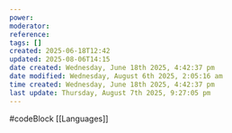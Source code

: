 ```yaml
---
power: 
moderator: 
reference: 
tags: []
created: 2025-06-18T12:42
updated: 2025-08-06T14:15
date created: Wednesday, June 18th 2025, 4:42:37 pm
date modified: Wednesday, August 6th 2025, 2:05:16 am
time created: Wednesday, June 18th 2025, 4:42:37 pm
last update: Thursday, August 7th 2025, 9:27:05 pm
---
```

#codeBlock 
[[Languages]]
